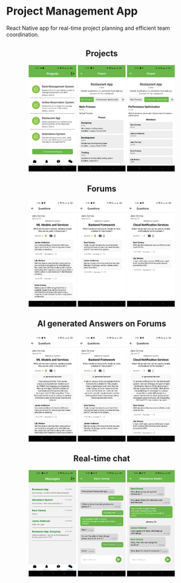 # Project Management App
React Native app for real-time project planning and efficient team coordination.

<!-- ![sysArchi](resources/projects.jpg)
![sysArchi](resources/projects.jpg)
![sysArchi](resources/projects.jpg) -->

<h2 align="center">Projects</h2>
<p float="left" align="center">
<img src="resources/projects.jpg"  width="25%">
<img src="resources/process1.jpg"  width="25%">
<img src="resources/process2.jpg"  width="25%">
</p>

<h2 align="center">Forums</h2>
<p float="left" align="center">
<img src="resources/question1.jpg"  width="25%">
<img src="resources/question2.jpg"  width="25%">
<img src="resources/question3.jpg"  width="25%">
</p>

<h2 align="center">AI generated Answers on Forums</h2>
<p float="left" align="center">
<img src="resources/AI1.jpg"  width="25%">
<img src="resources/AI2.jpg"  width="25%">
<img src="resources/AI3.jpg"  width="25%">
</p>

<h2 align="center">Real-time chat</h2>
<p float="left" align="center">
<img src="resources/Messages.jpg"  width="25%">
<img src="resources/privateChat.jpg"  width="25%">
<img src="resources/projectChat.jpg"  width="25%">
</p>
